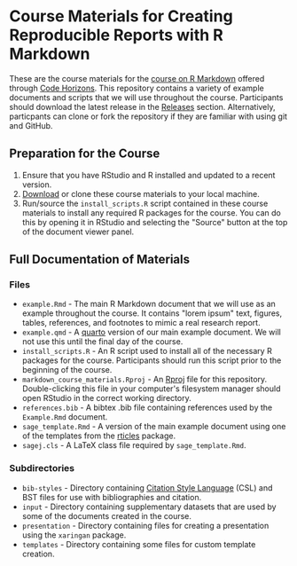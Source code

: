 # Course Materials for Creating Reproducible Reports with R Markdown

These are the course materials for the [course on R Markdown](https://codehorizons.com/Seminars/creating-reproducible-reports-with-r-markdown/) offered through [Code Horizons](https://codehorizons.com/). This repository contains a variety of example documents and scripts that we will use throughout the course. Participants should download the latest release in the [Releases](https://github.com/AaronGullickson/markdown_course_materials/releases) section. Alternatively, particpants can clone or fork the repository if they are familiar with using git and GitHub.

## Preparation for the Course

1. Ensure that you have RStudio and R installed and updated to a recent version. 
2. [Download](https://github.com/AaronGullickson/markdown_course_materials/releases) or clone these course materials to your local machine.
3. Run/source the `install_scripts.R` script contained in these course materials to install any required R packages for the course. You can do this by opening it in RStudio and selecting the "Source" button at the top of the document viewer panel.

## Full Documentation of Materials

### Files

- `example.Rmd` - The main R Markdown document that we will use as an example throughout the course. It contains "lorem ipsum" text, figures, tables, references, and footnotes to mimic a real research report.
- `example.qmd` - A [quarto](https://quarto.org/) version of our main example document. We will not use this until the final day of the course.
- `install_scripts.R` - An R script used to install all of the necessary R packages for the course. Participants should run this script prior to the beginning of the course.
- `markdown_course_materials.Rproj` - An [Rproj](https://support.rstudio.com/hc/en-us/articles/200526207-Using-RStudio-Projects) file for this repository. Double-clicking this file in your computer's filesystem manager should open RStudio in the correct working directory.
- `references.bib` - A bibtex .bib file containing references used by the `Example.Rmd` document.
- `sage_template.Rmd` - A version of the main example document using one of the templates from the [rticles](https://github.com/rstudio/rticles) package.
- `sagej.cls` - A LaTeX class file required by `sage_template.Rmd`.

### Subdirectories

- `bib-styles` - Directory containing [Citation Style Language](https://citationstyles.org/) (CSL) and BST files for use with bibliographies and citation.
- `input` - Directory containing supplementary datasets that are used by some of the documents created in the course.
- `presentation` - Directory containing files for creating a presentation using the `xaringan` package.
- `templates` - Directory containing some files for custom template creation.
